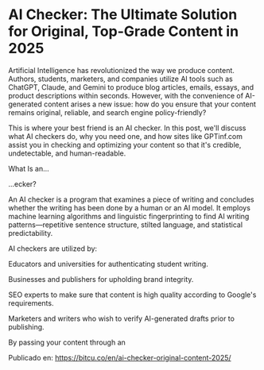 # AI Checker: The Ultimate Solution for Original, Top-Grade Content in 2025

Artificial Intelligence has revolutionized the way we produce content. Authors, students, marketers, and companies utilize AI tools such as ChatGPT, Claude, and Gemini to produce blog articles, emails, essays, and product descriptions within seconds. However, with the convenience of AI-generated content arises a new issue: how do you ensure that your content remains original, reliable, and search engine policy-friendly?



This is where your best friend is an AI checker. In this post, we'll discuss what AI checkers do, why you need one, and how sites like GPTinf.com assist you in checking and optimizing your content so that it's credible, undetectable, and human-readable.&nbsp;



What Is an...

...ecker?



An AI checker is a program that examines a piece of writing and concludes whether the writing has been done by a human or an AI model. It employs machine learning algorithms and linguistic fingerprinting to find AI writing patterns—repetitive sentence structure, stilted language, and statistical predictability.



AI checkers are utilized by:




Educators and universities for authenticating student writing.



Businesses and publishers for upholding brand integrity.



SEO experts to make sure that content is high quality according to Google's requirements.



Marketers and writers who wish to verify AI-generated drafts prior to publishing.




By passing your content through an

Publicado en: https://bitcu.co/en/ai-checker-original-content-2025/